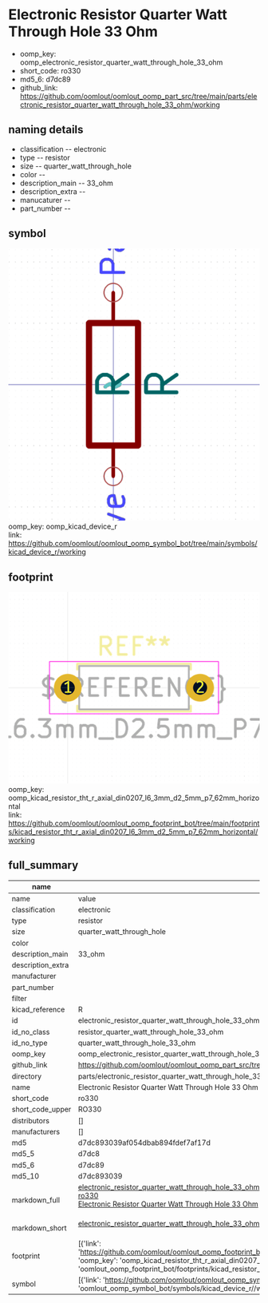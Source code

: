 # Electronic Resistor Quarter Watt Through Hole 33 Ohm

  
* oomp_key: oomp_electronic_resistor_quarter_watt_through_hole_33_ohm 
* short_code: ro330
* md5_6: d7dc89  
* github_link: https://github.com/oomlout/oomlout_oomp_part_src/tree/main/parts/electronic_resistor_quarter_watt_through_hole_33_ohm/working  
## naming details
* classification -- electronic
* type -- resistor
* size -- quarter_watt_through_hole
* color -- 
* description_main -- 33_ohm
* description_extra -- 
* manucaturer -- 
* part_number -- 



## symbol

![](symbol/0/working/working_600.png)  
oomp_key: oomp_kicad_device_r  
link: https://github.com/oomlout/oomlout_oomp_symbol_bot/tree/main/symbols/kicad_device_r/working  

## footprint

![](footprint/0/working/working_600.png)  
oomp_key: oomp_kicad_resistor_tht_r_axial_din0207_l6_3mm_d2_5mm_p7_62mm_horizontal  
link: https://github.com/oomlout/oomlout_oomp_footprint_bot/tree/main/footprints/kicad_resistor_tht_r_axial_din0207_l6_3mm_d2_5mm_p7_62mm_horizontal/working  

## full_summary
| name | value | 
| --- | --- | 
| name | value | 
| classification | electronic | 
| type | resistor | 
| size | quarter_watt_through_hole | 
| color |  | 
| description_main | 33_ohm | 
| description_extra |  | 
| manufacturer |  | 
| part_number |  | 
| filter |  | 
| kicad_reference | R | 
| id | electronic_resistor_quarter_watt_through_hole_33_ohm | 
| id_no_class | resistor_quarter_watt_through_hole_33_ohm | 
| id_no_type | quarter_watt_through_hole_33_ohm | 
| oomp_key | oomp_electronic_resistor_quarter_watt_through_hole_33_ohm | 
| github_link | https://github.com/oomlout/oomlout_oomp_part_src/tree/main/parts/electronic_resistor_quarter_watt_through_hole_33_ohm/working | 
| directory | parts/electronic_resistor_quarter_watt_through_hole_33_ohm | 
| name | Electronic Resistor Quarter Watt Through Hole 33 Ohm | 
| short_code | ro330 | 
| short_code_upper | RO330 | 
| distributors | [] | 
| manufacturers | [] | 
| md5 | d7dc893039af054dbab894fdef7af17d | 
| md5_5 | d7dc8 | 
| md5_6 | d7dc89 | 
| md5_10 | d7dc893039 | 
| markdown_full | [electronic_resistor_quarter_watt_through_hole_33_ohm](https://github.com/oomlout/oomlout_oomp_part_src/tree/main/parts/electronic_resistor_quarter_watt_through_hole_33_ohm/working)<br>[ro330](https://github.com/oomlout/oomlout_oomp_part_src/tree/main/parts/electronic_resistor_quarter_watt_through_hole_33_ohm/working)<br>[Electronic Resistor Quarter Watt Through Hole 33 Ohm](https://github.com/oomlout/oomlout_oomp_part_src/tree/main/parts/electronic_resistor_quarter_watt_through_hole_33_ohm/working)<br><br> | 
| markdown_short | [electronic_resistor_quarter_watt_through_hole_33_ohm](https://github.com/oomlout/oomlout_oomp_part_src/tree/main/parts/electronic_resistor_quarter_watt_through_hole_33_ohm/working)<br><br> | 
| footprint | [{'link': 'https://github.com/oomlout/oomlout_oomp_footprint_bot/tree/main/foootprntss/kicad_resistor_tht_r_axial_din0207_l6_3mm_d2_5mm_p7_62mm_horizontal', 'oomp_key': 'oomp_kicad_resistor_tht_r_axial_din0207_l6_3mm_d2_5mm_p7_62mm_horizontal', 'directory': 'oomlout_oomp_footprint_bot/footprints/kicad_resistor_tht_r_axial_din0207_l6_3mm_d2_5mm_p7_62mm_horizontal//working/working.kicad_mod'}] | 
| symbol | [{'link': 'https://github.com/oomlout/oomlout_oomp_symbol_bot/tree/main/symbols/kicad_device_r', 'oomp_key': 'oomp_kicad_device_r', 'directory': 'oomlout_oomp_symbol_bot/symbols/kicad_device_r//working/working.kicad_sym'}] | 

